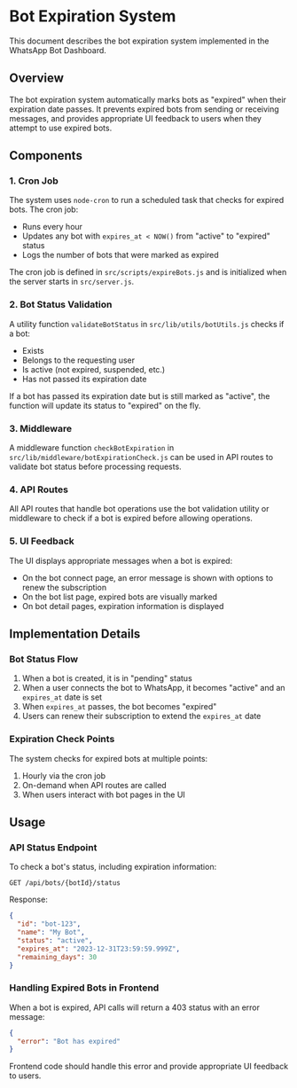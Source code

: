 # Bot Expiration System

This document describes the bot expiration system implemented in the WhatsApp Bot Dashboard.

## Overview

The bot expiration system automatically marks bots as "expired" when their expiration date passes. It prevents expired bots from sending or receiving messages, and provides appropriate UI feedback to users when they attempt to use expired bots.

## Components

### 1. Cron Job

The system uses `node-cron` to run a scheduled task that checks for expired bots. The cron job:

- Runs every hour
- Updates any bot with `expires_at < NOW()` from "active" to "expired" status
- Logs the number of bots that were marked as expired

The cron job is defined in `src/scripts/expireBots.js` and is initialized when the server starts in `src/server.js`.

### 2. Bot Status Validation

A utility function `validateBotStatus` in `src/lib/utils/botUtils.js` checks if a bot:

- Exists
- Belongs to the requesting user
- Is active (not expired, suspended, etc.)
- Has not passed its expiration date

If a bot has passed its expiration date but is still marked as "active", the function will update its status to "expired" on the fly.

### 3. Middleware

A middleware function `checkBotExpiration` in `src/lib/middleware/botExpirationCheck.js` can be used in API routes to validate bot status before processing requests.

### 4. API Routes

All API routes that handle bot operations use the bot validation utility or middleware to check if a bot is expired before allowing operations.

### 5. UI Feedback

The UI displays appropriate messages when a bot is expired:

- On the bot connect page, an error message is shown with options to renew the subscription
- On the bot list page, expired bots are visually marked
- On bot detail pages, expiration information is displayed

## Implementation Details

### Bot Status Flow

1. When a bot is created, it is in "pending" status
2. When a user connects the bot to WhatsApp, it becomes "active" and an `expires_at` date is set
3. When `expires_at` passes, the bot becomes "expired"
4. Users can renew their subscription to extend the `expires_at` date

### Expiration Check Points

The system checks for expired bots at multiple points:

1. Hourly via the cron job
2. On-demand when API routes are called
3. When users interact with bot pages in the UI

## Usage

### API Status Endpoint

To check a bot's status, including expiration information:

```
GET /api/bots/{botId}/status
```

Response:
```json
{
  "id": "bot-123",
  "name": "My Bot",
  "status": "active",
  "expires_at": "2023-12-31T23:59:59.999Z",
  "remaining_days": 30
}
```

### Handling Expired Bots in Frontend

When a bot is expired, API calls will return a 403 status with an error message:

```json
{
  "error": "Bot has expired"
}
```

Frontend code should handle this error and provide appropriate UI feedback to users. 